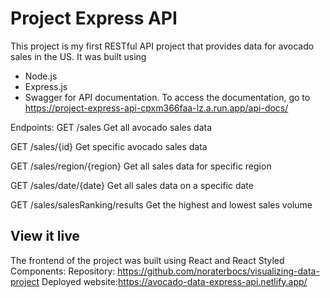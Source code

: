 # Project Express API

This project is my first RESTful API project that provides data for avocado sales in the US.
It was built using
- Node.js
- Express.js
- Swagger for API documentation. To access the documentation, go to https://project-express-api-cpxm366faa-lz.a.run.app/api-docs/

Endpoints:
GET
/sales
Get all avocado sales data

GET
/sales/{id}
Get specific avocado sales data

GET
/sales/region/{region}
Get all sales data for specific region

GET
/sales/date/{date}
Get all sales data on a specific date

GET
/sales/salesRanking/results
Get the highest and lowest sales volume

## View it live
The frontend of the project was built using React and React Styled Components:
Repository: https://github.com/noraterbocs/visualizing-data-project
Deployed website:https://avocado-data-express-api.netlify.app/
